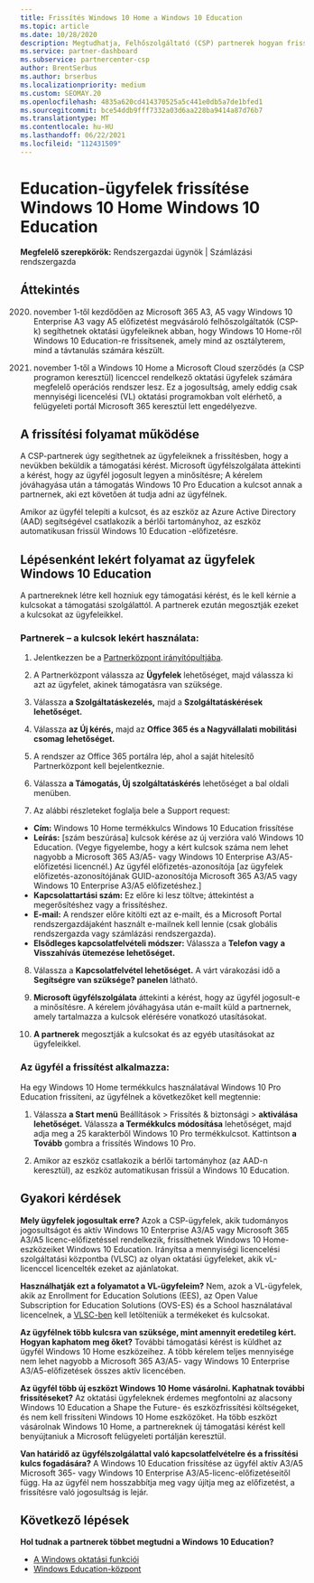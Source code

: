 ```yaml
---
title: Frissítés Windows 10 Home a Windows 10 Education
ms.topic: article
ms.date: 10/28/2020
description: Megtudhatja, Felhőszolgáltató (CSP) partnerek hogyan frissítheti education-ügyfeleik egy része Windows 10 Home-ről Windows 10 Education
ms.service: partner-dashboard
ms.subservice: partnercenter-csp
author: BrentSerbus
ms.author: brserbus
ms.localizationpriority: medium
ms.custom: SEOMAY.20
ms.openlocfilehash: 4835a620cd414370525a5c441e0db5a7de1bfed1
ms.sourcegitcommit: bce54ddb9fff7332a03d6aa228ba9414a87d76b7
ms.translationtype: MT
ms.contentlocale: hu-HU
ms.lasthandoff: 06/22/2021
ms.locfileid: "112431509"
---
```

# <a name="upgrade-some-education-customers-from-windows-10-home-to-windows-10-education"></a>Education-ügyfelek frissítése Windows 10 Home Windows 10 Education

**Megfelelő szerepkörök:** Rendszergazdai ügynök | Számlázási rendszergazda

## <a name="overview"></a>Áttekintés

2020. november 1-től kezdődően az Microsoft 365 A3, A5 vagy Windows 10 Enterprise A3 vagy A5 előfizetést megvásároló felhőszolgáltatók (CSP-k) segíthetnek oktatási ügyfeleiknek abban, hogy Windows 10 Home-ről Windows 10 Education-re frissítsenek, amely mind az osztályterem, mind a távtanulás számára készült.

2020. november 1-től a Windows 10 Home a Microsoft Cloud szerződés (a CSP programon keresztül) licenccel rendelkező oktatási ügyfelek számára megfelelő operációs rendszer lesz. Ez a jogosultság, amely eddig csak mennyiségi licencelési (VL) oktatási programokban volt elérhető, a felügyeleti portál Microsoft 365 keresztül lett engedélyezve. 

## <a name="how-the-upgrade-process-works"></a>A frissítési folyamat működése

A CSP-partnerek úgy segíthetnek az ügyfeleiknek a frissítésben, hogy a nevükben beküldik a támogatási kérést. Microsoft ügyfélszolgálata áttekinti a kérést, hogy az ügyfél jogosult legyen a minősítésre; A kérelem jóváhagyása után a támogatás Windows 10 Pro Education a kulcsot annak a partnernek, aki ezt követően át tudja adni az ügyfélnek.

Amikor az ügyfél telepíti a kulcsot, és az eszköz az Azure Active Directory (AAD) segítségével csatlakozik a bérlői tartományhoz, az eszköz automatikusan frissül Windows 10 Education -előfizetésre.   

## <a name="step-by-step-process-for-customers-to-get-windows-10-education"></a>Lépésenként lekért folyamat az ügyfelek Windows 10 Education

A partnereknek létre kell hozniuk egy támogatási kérést, és le kell kérnie a kulcsokat a támogatási szolgálattól. A partnerek ezután megosztják ezeket a kulcsokat az ügyfeleikkel.

### <a name="partners--how-to-get-the-keys"></a>Partnerek – a kulcsok lekért használata:

1. Jelentkezzen be a [Partnerközpont irányítópultjába](https://partner.microsoft.com/dashboard).

2. A Partnerközpont válassza az **Ügyfelek** lehetőséget, majd válassza ki azt az ügyfelet, akinek támogatásra van szüksége.

3. Válassza **a Szolgáltatáskezelés,** majd a **Szolgáltatáskérések lehetőséget.**

4. Válassza **az Új kérés,** majd az **Office 365 és a Nagyvállalati mobilitási csomag lehetőséget.**

5. A rendszer az Office 365 portálra lép, ahol a saját hitelesítő Partnerközpont kell bejelentkeznie.

6. Válassza **a Támogatás, Új szolgáltatáskérés** lehetőséget a bal oldali menüben.

7. Az alábbi részleteket foglalja bele a Support request:

- **Cím:** Windows 10 Home termékkulcs Windows 10 Education frissítése
- **Leírás:** [szám beszúrása] kulcsok kérése az új verzióra való Windows 10 Education. (Vegye figyelembe, hogy a kért kulcsok száma nem lehet nagyobb a Microsoft 365 A3/A5- vagy Windows 10 Enterprise A3/A5-előfizetési licencnél.) Az ügyfél előfizetés-azonosítója [az ügyfelek előfizetés-azonosítójának GUID-azonosítója Microsoft 365 A3/A5 vagy Windows 10 Enterprise A3/A5 előfizetéshez.]
- **Kapcsolattartási szám:** Ez előre ki lesz töltve; áttekintést a megerősítéshez vagy a frissítéshez.
- **E-mail:** A rendszer előre kitölti ezt az e-mailt, és a Microsoft Portal rendszergazdájaként használt e-mailnek kell lennie (csak globális rendszergazda vagy számlázási rendszergazda).
- **Elsődleges kapcsolatfelvételi módszer:** Válassza a **Telefon vagy** **a Visszahívás ütemezése lehetőséget.**

8. Válassza a **Kapcsolatfelvétel lehetőséget.** A várt várakozási idő a **Segítségre van szüksége? panelen** látható.

9. **Microsoft ügyfélszolgálata** áttekinti a kérést, hogy az ügyfél jogosult-e a minősítésre. A kérelem jóváhagyása után e-mailt küld a partnernek, amely tartalmazza a kulcsok elérésére vonatkozó utasításokat.

10. **A partnerek** megosztják a kulcsokat és az egyéb utasításokat az ügyfeleikkel.

### <a name="customer-applies-the-upgrade"></a>Az ügyfél a frissítést alkalmazza:

Ha egy Windows 10 Home termékkulcs használatával Windows 10 Pro Education frissíteni, az ügyfélnek a következőket kell megtennie:  

1. Válassza **a Start menü** Beállítások > Frissítés & biztonsági > **aktiválása lehetőséget.** Válassza **a Termékkulcs módosítása** lehetőséget, majd adja meg a 25 karakterből Windows 10 Pro termékkulcsot. Kattintson **a Tovább** gombra a frissítés Windows 10 Pro.

2. Amikor az eszköz csatlakozik a bérlői tartományhoz (az AAD-n keresztül), az eszköz automatikusan frissül a Windows 10 Education.  

## <a name="frequently-asked-questions"></a>Gyakori kérdések

**Mely ügyfelek jogosultak erre?**
Azok a CSP-ügyfelek, akik tudományos jogosultságot és aktív Windows 10 Enterprise A3/A5 vagy Microsoft 365 A3/A5 licenc-előfizetéssel rendelkezik, frissíthetnek Windows 10 Home-eszközeiket Windows 10 Education. Irányítsa a mennyiségi licencelési szolgáltatási központba (VLSC) az olyan oktatási ügyfeleket, akik vL-licenccel licencelték ezeket az ajánlatokat.

**Használhatják ezt a folyamatot a VL-ügyfeleim?**
Nem, azok a VL-ügyfelek, akik az Enrollment for Education Solutions (EES), az Open Value Subscription for Education Solutions (OVS-ES) és a School használatával licencelnek, a [VLSC-ben](https://www.microsoft.com/Licensing/servicecenter/default.aspx) kell letölteniük a termékeket és kulcsokat. 

**Az ügyfélnek több kulcsra van szüksége, mint amennyit eredetileg kért. Hogyan kaphatom meg őket?**
További támogatási kérést is küldhet az ügyfél Windows 10 Home eszközeihez. A több kérelem teljes mennyisége nem lehet nagyobb a Microsoft 365 A3/A5- vagy Windows 10 Enterprise A3/A5-előfizetések összes aktív licencében.

**Az ügyfél több új eszközt Windows 10 Home vásárolni. Kaphatnak további frissítéseket?**
Az oktatási ügyfeleknek érdemes megfontolni az alacsony [](https://www.microsoft.com/education/products/windows/shapethefuture.aspx) Windows 10 Education a Shape the Future- és eszközfrissítési költségeket, és nem kell frissíteni Windows 10 Home eszközöket. Ha több eszközt vásárolnak Windows 10 Home, a partnereknek új támogatási kérést kell benyújtaniuk a Microsoft felügyeleti portálján keresztül.

**Van határidő az ügyfélszolgálattal való kapcsolatfelvételre és a frissítési kulcs fogadására?**
A Windows 10 Education frissítése az ügyfél aktív A3/A5 Microsoft 365- vagy Windows 10 Enterprise A3/A5-licenc-előfizetéseitől függ. Ha az ügyfél nem hosszabbítja meg vagy újítja meg az előfizetést, a frissítésre való jogosultság is lejár.

## <a name="next-steps"></a>Következő lépések

**Hol tudnak a partnerek többet megtudni a Windows 10 Education?**

- [A Windows oktatási funkciói](https://www.microsoft.com/education/products/windows/features)
- [Windows Education-központ](/education/windows/)